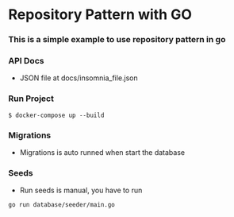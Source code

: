 # Repository Pattern with GO

### This is a simple example to use repository pattern in go

### API Docs

- JSON file at docs/insomnia_file.json

### Run Project

```
$ docker-compose up --build
```

### Migrations

- Migrations is auto runned when start the database

### Seeds

- Run seeds is manual, you have to run

```
go run database/seeder/main.go
```
